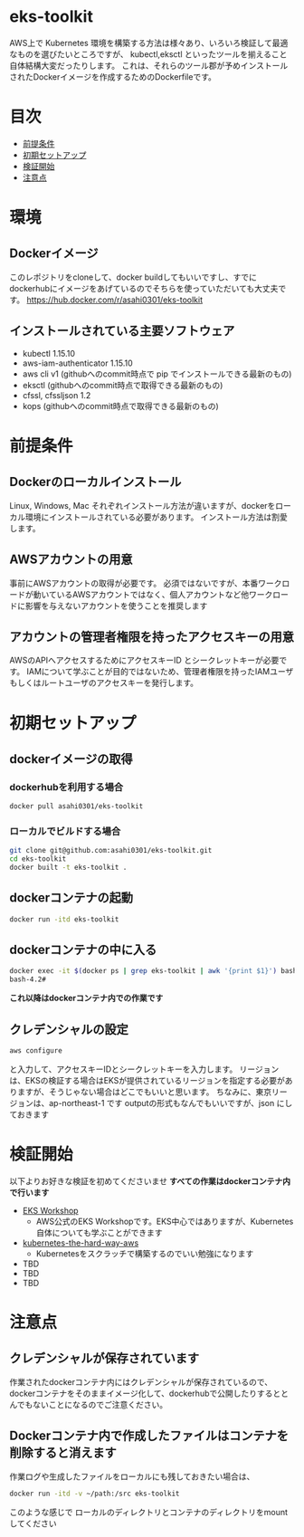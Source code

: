 # eks-toolkit
AWS上で Kubernetes 環境を構築する方法は様々あり、いろいろ検証して最適なものを選びたいところですが、
kubectl,eksctl といったツールを揃えること自体結構大変だったりします。
これは、それらのツール郡が予めインストールされたDockerイメージを作成するためのDockerfileです。

# 目次
* [前提条件](#前提条件)
* [初期セットアップ](#初期セットアップ)
* [検証開始](#検証開始)
* [注意点](#注意点)

# 環境
## Dockerイメージ
このレポジトリをcloneして、docker buildしてもいいですし、すでにdockerhubにイメージをあげているのでそちらを使っていただいても大丈夫です。
https://hub.docker.com/r/asahi0301/eks-toolkit

## インストールされている主要ソフトウェア
- kubectl 1.15.10
- aws-iam-authenticator 1.15.10
- aws cli v1 (githubへのcommit時点で pip でインストールできる最新のもの)
- eksctl (githubへのcommit時点で取得できる最新のもの)
- cfssl, cfssljson 1.2
- kops (githubへのcommit時点で取得できる最新のもの)


# 前提条件
## Dockerのローカルインストール
Linux, Windows, Mac それぞれインストール方法が違いますが、dockerをローカル環境にインストールされている必要があります。
インストール方法は割愛します。

## AWSアカウントの用意
事前にAWSアカウントの取得が必要です。
必須ではないですが、本番ワークロードが動いているAWSアカウントではなく、個人アカウントなど他ワークロードに影響を与えないアカウントを使うことを推奨します

## アカウントの管理者権限を持ったアクセスキーの用意
AWSのAPIへアクセスするためにアクセスキーID とシークレットキーが必要です。
IAMについて学ぶことが目的ではないため、管理者権限を持ったIAMユーザもしくはルートユーザのアクセスキーを発行します。

# 初期セットアップ
## dockerイメージの取得
### dockerhubを利用する場合
```sh
docker pull asahi0301/eks-toolkit
```
### ローカルでビルドする場合
```sh
git clone git@github.com:asahi0301/eks-toolkit.git
cd eks-toolkit
docker built -t eks-toolkit .
```
## dockerコンテナの起動
```sh
docker run -itd eks-toolkit
```

## dockerコンテナの中に入る
```sh
docker exec -it $(docker ps | grep eks-toolkit | awk '{print $1}') bash
bash-4.2#
```
**これ以降はdockerコンテナ内での作業です**
## クレデンシャルの設定
```sh
aws configure
```
と入力して、アクセスキーIDとシークレットキーを入力します。
リージョンは、EKSの検証する場合はEKSが提供されているリージョンを指定する必要がありますが、そうじゃない場合はどこでもいいと思います。
ちなみに、東京リージョンは、ap-northeast-1 です
outputの形式もなんでもいいですが、json にしておきます

# 検証開始
以下よりお好きな検証を初めてくださいませ
**すべての作業はdockerコンテナ内で行います**
- [EKS Workshop](https://eksworkshop.com/)
    - AWS公式のEKS Workshopです。EKS中心ではありますが、Kubernetes自体についても学ぶことができます
- [kubernetes-the-hard-way-aws](https://github.com/danonb10/kubernetes-the-hard-way-aws)
    - Kubernetesをスクラッチで構築するのでいい勉強になります
- TBD
- TBD
- TBD


# 注意点
## クレデンシャルが保存されています
作業されたdockerコンテナ内にはクレデンシャルが保存されているので、dockerコンテナをそのままイメージ化して、dockerhubで公開したりするととんでもないことになるのでご注意ください。

## Dockerコンテナ内で作成したファイルはコンテナを削除すると消えます
作業ログや生成したファイルをローカルにも残しておきたい場合は、
```sh
docker run -itd -v ~/path:/src eks-toolkit 
```
このような感じで ローカルのディレクトリとコンテナのディレクトリをmountしてください